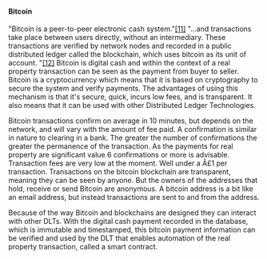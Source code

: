 #### Bitcoin

"Bitcoin is a peer-to-peer electronic cash system."[[11]](14-references.md) "...and transactions take place between users directly, without an intermediary. These transactions are verified by network nodes and recorded in a public distributed ledger called the blockchain, which uses bitcoin as its unit of account. "[[12]](14-references.md) Bitcoin is digital cash and within the context of a real property transaction can be seen as the payment from buyer to seller. Bitcoin is a cryptocurrency which means that it is based on cryptography to secure the system and verify payments. The advantages of using this mechanism is that it's secure, quick, incurs low fees, and is transparent. It also means that it can be used with other Distributed Ledger Technologies.

 Bitcoin transactions confirm on average in 10 minutes, but depends on the network, and will vary with the amount of fee paid. A confirmation is similar in nature to clearing in a bank. The greater the number of confirmations the greater the permanence of the transaction. As the payments for real property are significant value 6 confirmations or more is advisable. Transaction fees are very low at the moment. Well under a Â£1 per transaction. Transactions on the bitcoin blockchain are transparent, meaning they can be seen by anyone. But the owners of the addresses that hold, receive or send Bitcoin are anonymous. A bitcoin address is a bit like an email address, but instead transactions are sent to and from the address.

 Because of the way Bitcoin and blockchains are designed they can interact with other DLTs. With the digital cash payment recorded in the database, which is immutable and timestamped, this bitcoin payment information can be verified and used by the DLT that enables automation of the real property transaction, called a smart contract.

 